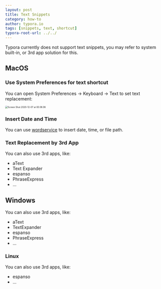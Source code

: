 ```yaml
---
layout: post
title: Text Snippets
category: how-to
author: typora.io
tags: [snippets, text, shortcut]
typora-root-url: ../../
---
```


Typora currently does not support text snippets, you may refer to system built-in, or 3rd app solution for this.

## MacOS

### Use System Preferences for text shortcut

You can open System Preferences → Keyboard → Text to set text replacement:

<img src="/media/macOS/Screen Shot 2020-12-07 at 00.06.06.png" alt="Screen Shot 2020-12-07 at 00.06.06" style="zoom:50%;" />

### Insert Date and Time

You can use [wordservice](https://apps.apple.com/us/app/wordservice/id899972312?mt=12) to insert date, time, or file path.

### Text Replacement by 3rd App

You can also use 3rd apps, like:

- aText
- Text Expander
- espanso
- PhraseExpress
- ...

## Windows

You can also use 3rd apps, like:

- aText
- TextExpander
- espanso
- PhraseExpress
- ...

### Linux

You can also use 3rd apps, like:

- espanso
- ...
